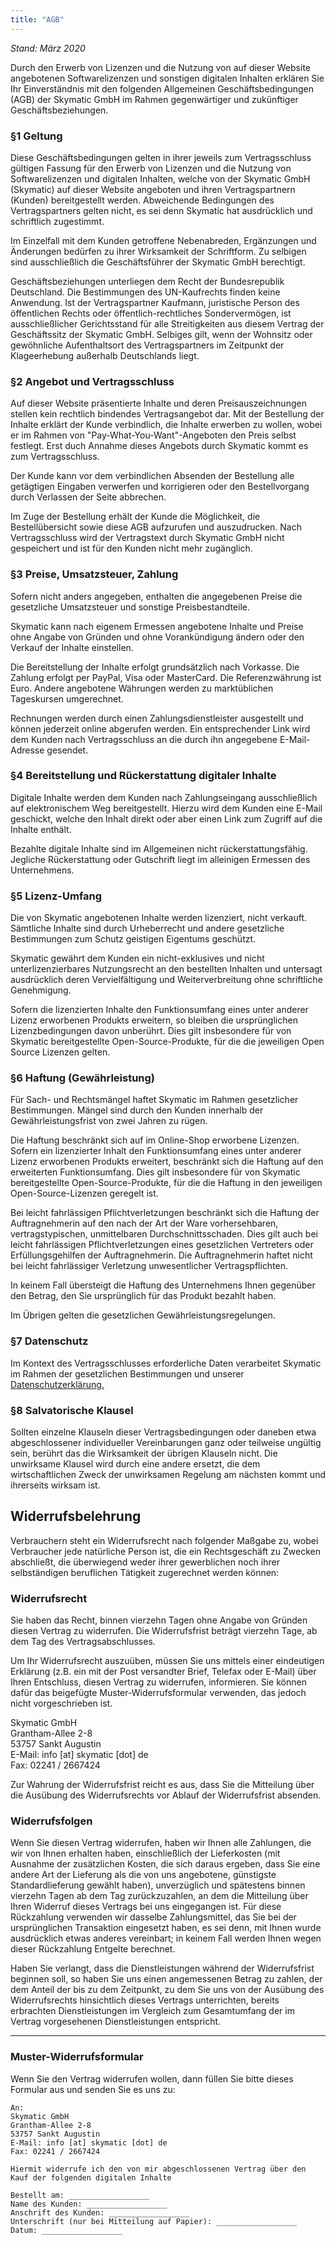 ```yaml
---
title: "AGB"
---
```


_Stand: März 2020_

<p class="text-lg leading-relaxed text-gray-700">Durch den Erwerb von Lizenzen und die Nutzung von auf dieser Website angebotenen Softwarelizenzen und sonstigen digitalen Inhalten erklären Sie Ihr Einverständnis mit den folgenden Allgemeinen Geschäftsbedingungen (AGB) der Skymatic GmbH im Rahmen gegenwärtiger und zukünftiger Geschäftsbeziehungen.</p>

### §1 Geltung

Diese Geschäftsbedingungen gelten in ihrer jeweils zum Vertragsschluss gültigen Fassung für den Erwerb von Lizenzen und die Nutzung von Softwarelizenzen und digitalen Inhalten, welche von der Skymatic GmbH (Skymatic) auf dieser Website angeboten und ihren Vertragspartnern (Kunden) bereitgestellt werden. Abweichende Bedingungen des Vertragspartners gelten nicht, es sei denn Skymatic hat ausdrücklich und schriftlich zugestimmt.

Im Einzelfall mit dem Kunden getroffene Nebenabreden, Ergänzungen und Änderungen bedürfen zu ihrer Wirksamkeit der Schriftform. Zu selbigen sind ausschließlich die Geschäftsführer der Skymatic GmbH berechtigt.

Geschäftsbeziehungen unterliegen dem Recht der Bundesrepublik Deutschland. Die Bestimmungen des UN-Kaufrechts finden keine Anwendung. Ist der Vertragspartner Kaufmann, juristische Person des öffentlichen Rechts oder öffentlich-rechtliches Sondervermögen, ist ausschließlicher Gerichtsstand für alle Streitigkeiten aus diesem Vertrag der Geschäftssitz der Skymatic GmbH. Selbiges gilt, wenn der Wohnsitz oder gewöhnliche Aufenthaltsort des Vertragspartners im Zeitpunkt der Klageerhebung außerhalb Deutschlands liegt.

### §2 Angebot und Vertragsschluss

Auf dieser Website präsentierte Inhalte und deren Preisauszeichnungen stellen kein rechtlich bindendes Vertragsangebot dar. Mit der Bestellung der Inhalte erklärt der Kunde verbindlich, die Inhalte erwerben zu wollen, wobei er im Rahmen von "Pay-What-You-Want"-Angeboten den Preis selbst festlegt. Erst duch Annahme dieses Angebots durch Skymatic kommt es zum Vertragsschluss.

Der Kunde kann vor dem verbindlichen Absenden der Bestellung alle getägtigen Eingaben verwerfen und korrigieren oder den Bestellvorgang durch Verlassen der Seite abbrechen.

Im Zuge der Bestellung erhält der Kunde die Möglichkeit, die Bestellübersicht sowie diese AGB aufzurufen und auszudrucken. Nach Vertragsschluss wird der Vertragstext durch Skymatic GmbH nicht gespeichert und ist für den Kunden nicht mehr zugänglich.

### §3 Preise, Umsatzsteuer, Zahlung

Sofern nicht anders angegeben, enthalten die angegebenen Preise die gesetzliche Umsatzsteuer und sonstige Preisbestandteile.

Skymatic kann nach eigenem Ermessen angebotene Inhalte und Preise ohne Angabe von Gründen und ohne Vorankündigung ändern oder den Verkauf der Inhalte einstellen.

Die Bereitstellung der Inhalte erfolgt grundsätzlich nach Vorkasse. Die Zahlung erfolgt per PayPal, Visa oder MasterCard. Die Referenzwährung ist Euro. Andere angebotene Währungen werden zu marktüblichen Tageskursen umgerechnet.

Rechnungen werden durch einen Zahlungsdienstleister ausgestellt und können jederzeit online abgerufen werden. Ein entsprechender Link wird dem Kunden nach Vertragsschluss an die durch ihn angegebene E-Mail-Adresse gesendet.

### §4 Bereitstellung und Rückerstattung digitaler Inhalte

Digitale Inhalte werden dem Kunden nach Zahlungseingang ausschließlich auf elektronischem Weg bereitgestellt. Hierzu wird dem Kunden eine E-Mail geschickt, welche den Inhalt direkt oder aber einen Link zum Zugriff auf die Inhalte enthält.

Bezahlte digitale Inhalte sind im Allgemeinen nicht rückerstattungsfähig. Jegliche Rückerstattung oder Gutschrift liegt im alleinigen Ermessen des Unternehmens.

### §5 Lizenz-Umfang

Die von Skymatic angebotenen Inhalte werden lizenziert, nicht verkauft. Sämtliche Inhalte sind durch Urheberrecht und andere gesetzliche Bestimmungen zum Schutz geistigen Eigentums geschützt.

Skymatic gewährt dem Kunden ein nicht-exklusives und nicht unterlizenzierbares Nutzungsrecht an den bestellten Inhalten und untersagt ausdrücklich deren Vervielfältigung und Weiterverbreitung ohne schriftliche Genehmigung.

Sofern die lizenzierten Inhalte den Funktionsumfang eines unter anderer Lizenz erworbenen Produkts erweitern, so bleiben die ursprünglichen Lizenzbedingungen davon unberührt. Dies gilt insbesondere für von Skymatic bereitgestellte Open-Source-Produkte, für die die jeweiligen Open Source Lizenzen gelten.

### §6 Haftung (Gewährleistung)

Für Sach- und Rechtsmängel haftet Skymatic im Rahmen gesetzlicher Bestimmungen. Mängel sind durch den Kunden innerhalb der Gewährleistungsfrist von zwei Jahren zu rügen.

Die Haftung beschränkt sich auf im Online-Shop erworbene Lizenzen. Sofern ein lizenzierter Inhalt den Funktionsumfang eines unter anderer Lizenz erworbenen Produkts erweitert, beschränkt sich die Haftung auf den erweiterten Funktionsumfang. Dies gilt insbesondere für von Skymatic bereitgestellte Open-Source-Produkte, für die die Haftung in den jeweiligen Open-Source-Lizenzen geregelt ist.

Bei leicht fahrlässigen Pflichtverletzungen beschränkt sich die Haftung der Auftragnehmerin auf den nach der Art der Ware vorhersehbaren, vertragstypischen, unmittelbaren Durchschnittsschaden. Dies gilt auch bei leicht fahrlässigen Pflichtverletzungen eines gesetzlichen Vertreters oder Erfüllungsgehilfen der Auftragnehmerin. Die Auftragnehmerin haftet nicht bei leicht fahrlässiger Verletzung unwesentlicher Vertragspflichten.

In keinem Fall übersteigt die Haftung des Unternehmens Ihnen gegenüber den Betrag, den Sie ursprünglich für das Produkt bezahlt haben.

Im Übrigen gelten die gesetzlichen Gewährleistungsregelungen.


### §7 Datenschutz

Im Kontext des Vertragsschlusses erforderliche Daten verarbeitet Skymatic im Rahmen der gesetzlichen Bestimmungen und unserer [Datenschutzerklärung.](/de/privacy)

### §8 Salvatorische Klausel

Sollten einzelne Klauseln dieser Vertragsbedingungen oder daneben etwa abgeschlossener individueller Vereinbarungen ganz oder teilweise ungültig sein, berührt das die Wirksamkeit der übrigen Klauseln nicht. Die unwirksame Klausel wird durch eine andere ersetzt, die dem wirtschaftlichen Zweck der unwirksamen Regelung am nächsten kommt und ihrerseits wirksam ist.

## Widerrufsbelehrung

Verbrauchern steht ein Widerrufsrecht nach folgender Maßgabe zu, wobei Verbraucher jede natürliche Person ist, die ein Rechtsgeschäft zu Zwecken abschließt, die überwiegend weder ihrer gewerblichen noch ihrer selbständigen beruflichen Tätigkeit zugerechnet werden können:

### Widerrufsrecht

Sie haben das Recht, binnen vierzehn Tagen ohne Angabe von Gründen diesen Vertrag zu widerrufen.
Die Widerrufsfrist beträgt vierzehn Tage, ab dem Tag des Vertragsabschlusses.

Um Ihr Widerrufsrecht auszuüben, müssen Sie uns mittels einer eindeutigen Erklärung (z.B. ein mit der Post versandter Brief, Telefax oder E-Mail) über Ihren Entschluss, diesen Vertrag zu widerrufen, informieren. Sie können dafür das beigefügte Muster-Widerrufsformular verwenden, das jedoch nicht vorgeschrieben ist.

Skymatic GmbH<br/>
Grantham-Allee 2-8<br/>
53757 Sankt Augustin<br/>
E-Mail: info [at] skymatic [dot] de<br/>
Fax: 02241 / 2667424<br/>

Zur Wahrung der Widerrufsfrist reicht es aus, dass Sie die Mitteilung über die Ausübung des Widerrufsrechts vor Ablauf der Widerrufsfrist absenden.

### Widerrufsfolgen

Wenn Sie diesen Vertrag widerrufen, haben wir Ihnen alle Zahlungen, die wir von Ihnen erhalten haben, einschließlich der Lieferkosten (mit Ausnahme der zusätzlichen Kosten, die sich daraus ergeben, dass Sie eine andere Art der Lieferung als die von uns angebotene, günstigste Standardlieferung gewählt haben), unverzüglich und spätestens binnen vierzehn Tagen ab dem Tag zurückzuzahlen, an dem die Mitteilung über Ihren Widerruf dieses Vertrags bei uns eingegangen ist. Für diese Rückzahlung verwenden wir dasselbe Zahlungsmittel, das Sie bei der ursprünglichen Transaktion eingesetzt haben, es sei denn, mit Ihnen wurde ausdrücklich etwas anderes vereinbart; in keinem Fall werden Ihnen wegen dieser Rückzahlung Entgelte berechnet.

Haben Sie verlangt, dass die Dienstleistungen während der Widerrufsfrist beginnen soll, so haben Sie uns einen angemessenen Betrag zu zahlen, der dem Anteil der bis zu dem Zeitpunkt, zu dem Sie uns von der Ausübung des Widerrufsrechts hinsichtlich dieses Vertrags unterrichten, bereits erbrachten Dienstleistungen im Vergleich zum Gesamtumfang der im Vertrag vorgesehenen Dienstleistungen entspricht.

---

### Muster-Widerrufsformular

Wenn Sie den Vertrag widerrufen wollen, dann füllen Sie bitte dieses Formular aus und senden Sie es uns zu:

```
An:
Skymatic GmbH
Grantham-Allee 2-8
53757 Sankt Augustin
E-Mail: info [at] skymatic [dot] de
Fax: 02241 / 2667424

Hiermit widerrufe ich den von mir abgeschlossenen Vertrag über den Kauf der folgenden digitalen Inhalte

Bestellt am: __________________
Name des Kunden: __________________
Anschrift des Kunden: __________________
Unterschrift (nur bei Mitteilung auf Papier): __________________
Datum: __________________
```